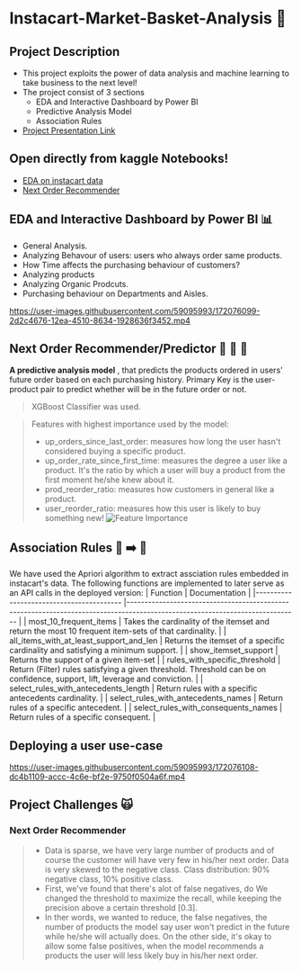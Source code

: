 # Instacart-Market-Basket-Analysis :shopping_cart:

## Project Description 
- This project exploits the power of
data analysis and machine learning
to take business to the next level! 
- The project consist of 3 sections
    - EDA and Interactive Dashboard by Power BI
    - Predictive Analysis Model
    - Association Rules
 - [Project Presentation Link](https://1drv.ms/p/s!AjrEM_oE4OtXjnA9ixFvsUTCKolU?e=nWwOmr)

## Open directly from kaggle Notebooks!
- [EDA on instacart data](https://www.kaggle.com/code/nouranhany10/eda-on-instacart-data)
- [Next Order Recommender](https://www.kaggle.com/code/tokakhaled/insta-market-analysis/)

## EDA and Interactive Dashboard by Power BI :bar_chart:
- General Analysis.
- Analyzing Behavour of users: users who always order same products.
- How Time affects the purchasing behaviour of customers?
- Analyzing products
- Analyzing Organic Prodcuts.
- Purchasing behaviour on Departments and Aisles.

https://user-images.githubusercontent.com/59095993/172076099-2d2c4676-12ea-4510-8634-1928636f3452.mp4

## Next Order Recommender/Predictor :bread: :fries: :doughnut:
**A predictive analysis model** , that predicts the products ordered in users' future order based on each purchasing history. Primary Key is the user-product pair to predict whether will be in the future order or not.

> XGBoost Classifier was used.

> Features with highest importance used by the model:
> - up_orders_since_last_order: measures how long the user hasn't considered buying a specific product.
> - up_order_rate_since_first_time: measures the degree a user like a product. It's the ratio by which a user will buy a product from the first moment he/she knew about it.
> - prod_reorder_ratio: measures how customers in general like a product.
> - user_reorder_ratio: measures how this user is likely to buy something new!
![Feature Importance](/images/feature-importance.png)


## Association Rules :banana: :arrow_right: :tomato:
We have used the Apriori algorithm to extract assciation rules embedded in instacart's data.
The following functions are implemented to later serve as an API calls in the deployed version:
| Function                                	| Documentation                                                                                                               	|
|-----------------------------------------	|-----------------------------------------------------------------------------------------------------------------------------	|
| most_10_frequent_items                  	| Takes the cardinality of the itemset and return the most 10 frequent item-sets of that cardinality.                         	|
| all_items_with_at_least_support_and_len 	| Returns the itemset of a specific cardinality and satisfying a minimum support.                                             	|
| show_itemset_support                    	| Returns the support of a given item-set                                                                                     	|
| rules_with_specific_threshold           	| Return (Filter) rules satisfying a given threshold. Threshold can be on confidence, support, lift, leverage and conviction. 	|
| select_rules_with_antecedents_length    	| Return rules with a specific antecedents cardinality.                                                                       	|
| select_rules_with_antecedents_names     	| Return rules of a specific antecedent.                                                                                      	|
| select_rules_with_consequents_names     	| Return rules of a specific consequent.                                                                                      	|

## Deploying a user use-case
https://user-images.githubusercontent.com/59095993/172076108-dc4b1109-accc-4c6e-bf2e-9750f0504a6f.mp4

## Project Challenges :scream_cat:
### Next Order Recommender
> * Data is sparse, we have very large number of products and of course the customer will have very few in his/her next order. Data is very skewed to the negative class. Class distribution: 90% negative class, 10% positive class. 
> * First, we've found that there's alot of false negatives, do We changed the threshold to maximize the recall, while keeping the precision above a certain threshold [0.3]. 
> * In ther words, we wanted to reduce, the false negatives, the number of products the model say user won't predict in the future while he/she will actually does. On the other side, it's okay to allow some false positives, when the model recommends a products the user will less likely buy in his/her next order.


